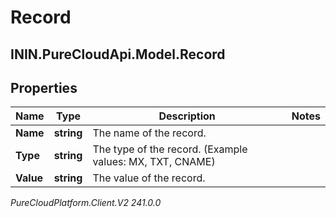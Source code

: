 # Record

## ININ.PureCloudApi.Model.Record

## Properties

|Name | Type | Description | Notes|
|------------ | ------------- | ------------- | -------------|
| **Name** | **string** | The name of the record. | |
| **Type** | **string** | The type of the record. (Example values:  MX, TXT, CNAME) | |
| **Value** | **string** | The value of the record. | |



_PureCloudPlatform.Client.V2 241.0.0_
